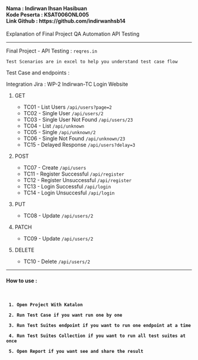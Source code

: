 <h4>Nama : Indirwan Ihsan Hasibuan<br>
Kode Peserta : KSAT006ONL005<br>
Link Github : https://github.com/indirwanhsb14 </h4>

Explanation of Final Project QA Automation API Testing

-----------------------------------------------------------

Final Project - API Testing : `reqres.in`


`Test Scenarios are in excel to help you understand test case flow`

Test Case and endpoints :
    
 Integration Jira : WP-2 Indirwan-TC Login Website
    
 1. GET
    - TC01 - List Users `/api/users?page=2`
    - TC02 - Single User  `/api/users/2`
    - TC03 - Single User Not Found  `/api/users/23`
    - TC04 - List `/api/unknown`
    - TC05 - Single `/api/unknown/2`
    - TC06 - Single Not Found `/api/unknown/23`
    - TC15 - Delayed Response `/api/users?delay=3`

 2. POST
    - TC07 - Create `/api/users`
    - TC11 - Register Successful  `/api/register`
    - TC12 - Register Unsuccessful  `/api/register`
    - TC13 - Login Successful `/api/login`
    - TC14 - Login Unsuccesful  `/api/login`

 3. PUT
    - TC08 - Update `/api/users/2`
   
 4. PATCH
    - TC09 - Update `/api/users/2`
 
 5. DELETE
    - TC10 - Delete `/api/users/2`

-----------------------------------------------------------------------------
<h4>How to use :<h4>

<br>

     1. Open Project With Katalon

     2. Run Test Case if you want run one by one

     3. Run Test Suites endpoint if you want to run one endpoint at a time

     4. Run Test Suites Collection if you want to run all test suites at once

     5. Open Report if you want see and share the result
